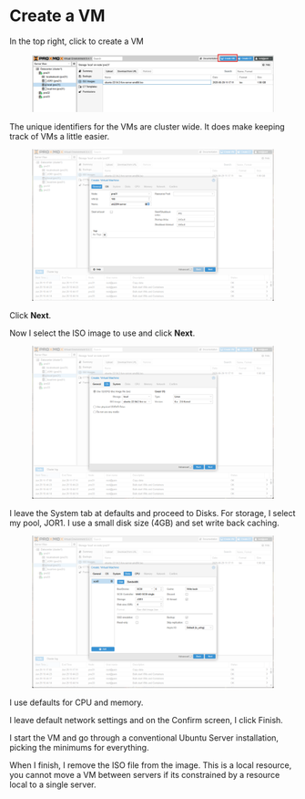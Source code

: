 # Create a VM

In the top right, click to create a VM

<figure><img src="../../../.gitbook/assets/Screenshot 2025-06-29 112208.png" alt=""><figcaption></figcaption></figure>

The unique identifiers for the VMs are cluster wide. It does make keeping track of VMs a little easier.

<figure><img src="../../../.gitbook/assets/Screenshot 2025-06-29 112457.png" alt=""><figcaption></figcaption></figure>

Click **Next**.

Now I select the ISO image to use and click **Next**.

<figure><img src="../../../.gitbook/assets/Screenshot 2025-06-29 112638.png" alt=""><figcaption></figcaption></figure>

I leave the System tab at defaults and proceed to Disks. For storage, I select my pool, JOR1. I use a small disk size (4GB) and set write back caching.

<figure><img src="../../../.gitbook/assets/Screenshot 2025-06-29 113125.png" alt=""><figcaption></figcaption></figure>

I use defaults for CPU and memory.

I leave default network settings and on the Confirm screen, I click Finish.

I start the VM and go through a conventional Ubuntu Server installation, picking the minimums for everything.

When I finish, I remove the ISO file from the image. This is a local resource, you cannot move a VM between servers if its constrained by a resource local to a single server.&#x20;
